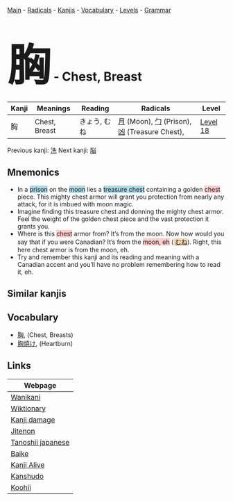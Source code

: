 <style> bigfont {font-size: 100px}</style>
[Main](../index.md) -
[Radicals](../radicals.md) -
[Kanjis](../kanjis.md) -
[Vocabulary](../vocabulary.md) -
[Levels](../levels.md) -
[Grammar](../grammar.md)
# <bigfont> 胸</bigfont> - Chest, Breast 

| Kanji | Meanings | Reading | Radicals | Level |
| --- | --- | --- | --- | --- |
| 胸 | Chest, Breast | きょう, むね | [月](../radicals/月.md) (Moon), [勹](../radicals/勹.md) (Prison), [凶](../radicals/凶.md) (Treasure Chest),  | [Level 18](../levels/wk_level18.md) |

Previous kanji: [洗](洗.md) Next kanji: [脳](脳.md) 

## Mnemonics
 * In a <span style="background-color:#ADD8E6"> prison</span> on the <span style="background-color:#ADD8E6"> moon</span> lies a <span style="background-color:#ADD8E6"> treasure chest</span> containing a golden <span style="background-color:#ffcccb"> chest</span> piece. This mighty chest armor will grant you protection from nearly any attack, for it is imbued with moon magic.
* Imagine finding this treasure chest and donning the mighty chest armor. Feel the weight of the golden chest piece and the vast protection it grants you.
* Where is this <span style="background-color:#ffcccb"> chest</span> armor from? It’s from the moon. Now how would you say that if you were Canadian? It’s from the <span style="background-color:#ffcccb"> moon, eh</span> (<span style="background-color:#fed8b1"> [むね](https://jisho.org/search/むね)</span>). Right, this here chest armor is from the moon, eh.
* Try and remember this kanji and its reading and meaning with a Canadian accent and you’ll have no problem remembering how to read it, eh.


## Similar kanjis
 


## Vocabulary
 * [胸](../vocabulary/胸.md), (Chest, Breasts)
* [胸焼け](../vocabulary/胸.md), (Heartburn)



## Links 

| Webpage |
| --- |
| [Wanikani          ](https://www.wanikani.com/kanji/胸) |
| [Wiktionary        ](https://en.wiktionary.org/wiki/胸) |
| [Kanji damage      ](http://www.kanjidamage.com/kanji/search?utf8=✓&q=胸) |
| [Jitenon           ](https://jitenon.com/kanji/胸) |
| [Tanoshii japanese ](https://www.tanoshiijapanese.com/dictionary/kanji.cfm?k=胸) |
| [Baike             ](https://baike.baidu.com/item/胸) |
| [Kanji Alive       ](https://app.kanjialive.com/胸) |
| [Kanshudo          ](https://www.kanshudo.com/searchmn?q=胸) |
| [Koohii            ](https://kanji.koohii.com/study/kanji/胸) |
